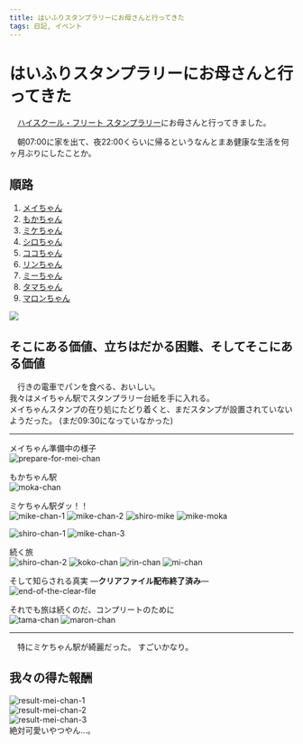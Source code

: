 ```yaml
---
title: はいふりスタンプラリーにお母さんと行ってきた
tags: 日記, イベント
---
```

# はいふりスタンプラリーにお母さんと行ってきた

<!-- 起承結 - PREP法 -->

　[ハイスクール・フリート スタンプラリー](http://www.hai-furi.com/special/event_jr/)にお母さんと行ってきました。

　朝07:00に家を出て、夜22:00くらいに帰るというなんとまあ健康な生活を何ヶ月ぶりにしたことか。


## 順路

1. [メイちゃん](http://dic.pixiv.net/a/西崎芽依)
2. [もかちゃん](http://dic.pixiv.net/a/知名もえか)
3. [ミケちゃん](http://dic.pixiv.net/a/岬明乃)
4. [シロちゃん](http://dic.pixiv.net/a/宗谷ましろ)
5. [ココちゃん](http://dic.pixiv.net/a/納沙幸子)
6. [リンちゃん](http://dic.pixiv.net/a/知床鈴)
7. [ミーちゃん](http://dic.pixiv.net/a/ヴィルヘルミーナ)
8. [タマちゃん](http://dic.pixiv.net/a/立石志摩)
9. [マロンちゃん](http://dic.pixiv.net/a/柳原麻侖)

![](/images/posts/2016-06-26-hai-huri_stamp_rally/result.png)


## そこにある価値、立ちはだかる困難、そしてそこにある価値

　行きの電車でパンを食べる、おいしい。  
我々はメイちゃん駅でスタンプラリー台紙を手に入れる。  
メイちゃんスタンプの在り処にたどり着くと、まだスタンプが設置されていないようだった。 (まだ09:30になっていなかった)

- - -

メイちゃん準備中の様子  
![prepare-for-mei-chan](/images/posts/2016-06-26-hai-huri_stamp_rally/prepare-for-mei-chan.png)

もかちゃん駅  
![moka-chan](/images/posts/2016-06-26-hai-huri_stamp_rally/moka-chan.png)

ミケちゃん駅ダッ！！  
![mike-chan-1](/images/posts/2016-06-26-hai-huri_stamp_rally/mike-chan-1.png)
![mike-chan-2](/images/posts/2016-06-26-hai-huri_stamp_rally/mike-chan-2.png)
![shiro-mike](/images/posts/2016-06-26-hai-huri_stamp_rally/shiro-mike.png)
![mike-moka](/images/posts/2016-06-26-hai-huri_stamp_rally/mike-moka.png)

![shiro-chan-1](/images/posts/2016-06-26-hai-huri_stamp_rally/shiro-chan-1.png)
![mike-chan-3](/images/posts/2016-06-26-hai-huri_stamp_rally/mike-chan-3.png)

続く旅  
![shiro-chan-2](/images/posts/2016-06-26-hai-huri_stamp_rally/shiro-chan-2.png)
![koko-chan](/images/posts/2016-06-26-hai-huri_stamp_rally/koko-chan.png)
![rin-chan](/images/posts/2016-06-26-hai-huri_stamp_rally/rin-chan.png)
![mi-chan](/images/posts/2016-06-26-hai-huri_stamp_rally/mi-chan.png)

そして知らされる真実 ―**クリアファイル配布終了済み**―  
![end-of-the-clear-file](/images/posts/2016-06-26-hai-huri_stamp_rally/end-of-the-clear-file.png)

それでも旅は続くのだ、コンプリートのために  
![tama-chan](/images/posts/2016-06-26-hai-huri_stamp_rally/tama-chan.png)
![maron-chan](/images/posts/2016-06-26-hai-huri_stamp_rally/maron-chan.png)

- - -

　特にミケちゃん駅が綺麗だった。 すごいかなり。


## 我々の得た報酬

![result-mei-chan-1](/images/posts/2016-06-26-hai-huri_stamp_rally/result-mei-chan-1.png)  
![result-mei-chan-2](/images/posts/2016-06-26-hai-huri_stamp_rally/result-mei-chan-2.png)  
![result-mei-chan-3](/images/posts/2016-06-26-hai-huri_stamp_rally/result-mei-chan-3.png)  
絶対可愛いやつやん…。

